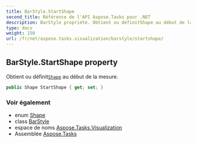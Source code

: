 ```yaml
---
title: BarStyle.StartShape
second_title: Référence de l'API Aspose.Tasks pour .NET
description: BarStyle propriété. Obtient ou définitShape au début de la mesure.
type: docs
weight: 150
url: /fr/net/aspose.tasks.visualization/barstyle/startshape/
---
```

## BarStyle.StartShape property

Obtient ou définit[`Shape`](../../shape/) au début de la mesure.

```csharp
public Shape StartShape { get; set; }
```

### Voir également

* enum [Shape](../../shape/)
* class [BarStyle](../)
* espace de noms [Aspose.Tasks.Visualization](../../barstyle/)
* Assemblée [Aspose.Tasks](../../../)


